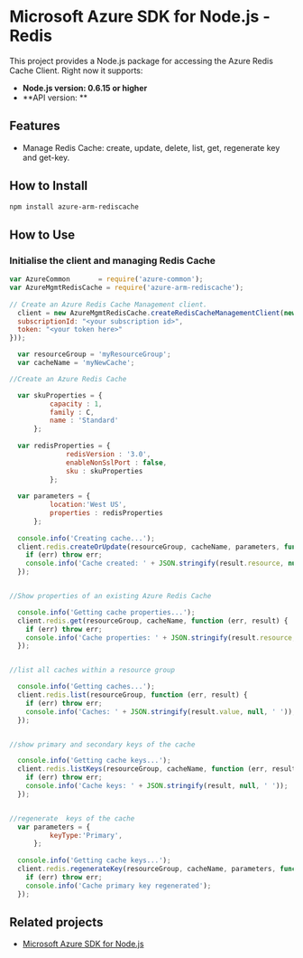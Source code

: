 # Microsoft Azure SDK for Node.js - Redis

This project provides a Node.js package for accessing the Azure Redis Cache Client. Right now it supports:
- **Node.js version: 0.6.15 or higher**
- **API version: **

## Features
- Manage Redis Cache: create, update, delete, list, get, regenerate key and get-key.

## How to Install

```bash
npm install azure-arm-rediscache
```

## How to Use

### Initialise the client and managing Redis Cache

```javascript
var AzureCommon       = require('azure-common');
var AzureMgmtRedisCache = require('azure-arm-rediscache');
  
// Create an Azure Redis Cache Management client.
  client = new AzureMgmtRedisCache.createRedisCacheManagementClient(new common.TokenCloudCredentials({
  subscriptionId: "<your subscription id>",
  token: "<your token here>"
}));

  var resourceGroup = 'myResourceGroup';
  var cacheName = 'myNewCache';

//Create an Azure Redis Cache

  var skuProperties = {
		  capacity : 1,
		  family : C,
		  name : 'Standard'
	  };
	  
  var redisProperties = {
			  redisVersion : '3.0',
			  enableNonSslPort : false,
			  sku : skuProperties
		  };
		  
  var parameters = {
		  location:'West US',
		  properties : redisProperties
	  };
  
  console.info('Creating cache...');
  client.redis.createOrUpdate(resourceGroup, cacheName, parameters, function (err, result) {
    if (err) throw err;
    console.info('Cache created: ' + JSON.stringify(result.resource, null, ' '));
  });


//Show properties of an existing Azure Redis Cache

  console.info('Getting cache properties...');
  client.redis.get(resourceGroup, cacheName, function (err, result) {
    if (err) throw err;
    console.info('Cache properties: ' + JSON.stringify(result.resource, null, ' '));
  });


//list all caches within a resource group

  console.info('Getting caches...');
  client.redis.list(resourceGroup, function (err, result) {
    if (err) throw err;
    console.info('Caches: ' + JSON.stringify(result.value, null, ' '));
  });


//show primary and secondary keys of the cache

  console.info('Getting cache keys...');
  client.redis.listKeys(resourceGroup, cacheName, function (err, result) {
    if (err) throw err;
    console.info('Cache keys: ' + JSON.stringify(result, null, ' '));
  });


//regenerate  keys of the cache
  var parameters = {
		  keyType:'Primary',
	  };
	  
  console.info('Getting cache keys...');
  client.redis.regenerateKey(resourceGroup, cacheName, parameters, function (err, result) {
    if (err) throw err;
    console.info('Cache primary key regenerated');
  });
```

## Related projects

- [Microsoft Azure SDK for Node.js](https://github.com/Azure/azure-sdk-for-node)